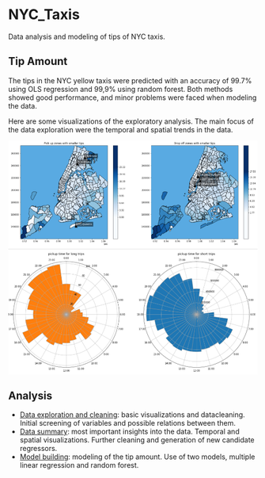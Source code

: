 # NYC_Taxis
 Data analysis and modeling of tips of NYC taxis.
 
 ## Tip Amount

The tips in the NYC  yellow taxis were predicted with an accuracy of 99.7% using OLS regression and 99,9% using random forest. Both methods showed good performance, and minor problems were faced when modeling the data.

Here are some visualizations of the exploratory analysis. The main focus of the data exploration were the temporal and spatial trends in the data.
 
 <img src="img/maps.png" align="center" width="800" />
 <img src="img/clock.png" align="center" width="800" />

## Analysis

* [Data exploration and cleaning](https://github.com/DavidPayares/NYC_Taxis/blob/main/notebooks/Data%20Exploration%20and%20Cleaning.ipynb): basic visualizations and datacleaning. Initial screening of variables and possible relations between them.
* [Data summary](https://github.com/DavidPayares/NYC_Taxis/blob/main/notebooks/Data%20Summary.ipynb): most important insights into the data. Temporal and spatial visualizations. Further cleaning and generation of new candidate regressors.
* [Model building](https://github.com/DavidPayares/NYC_Taxis/blob/main/notebooks/Model%20Building.ipynb): modeling of the tip amount. Use of two models, multiple linear regression and random forest.
